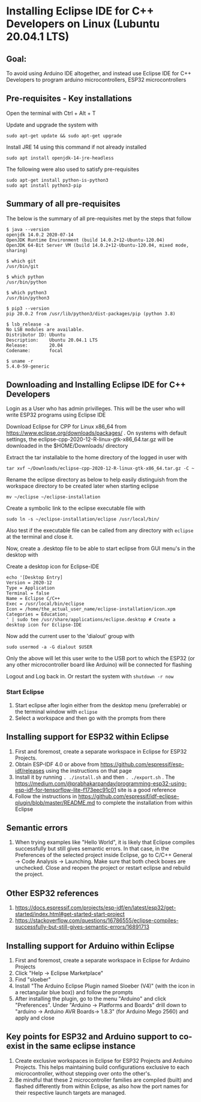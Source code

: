 # Installing Eclipse IDE for C++ Developers on Linux (Lubuntu 20.04.1 LTS)
## Goal:
To avoid using Arduino IDE altogether, and instead use Eclipse IDE for C++ Developers to program arduino microcontrollers, ESP32 microcontrollers 

## Pre-requisites - Key installations
Open the terminal with Ctrl + Alt + T

Update and upgrade the system with 

`sudo apt-get update && sudo apt-get upgrade`

Install JRE 14 using this command if not already installed

`sudo apt install openjdk-14-jre-headless`

The following were also used to satisfy pre-requisites

```
sudo apt-get install python-is-python3
sudo apt install python3-pip

```

## Summary of all pre-requisites

The below is the summary of all pre-requisites met by the steps that follow

```
$ java --version
openjdk 14.0.2 2020-07-14
OpenJDK Runtime Environment (build 14.0.2+12-Ubuntu-120.04)
OpenJDK 64-Bit Server VM (build 14.0.2+12-Ubuntu-120.04, mixed mode, sharing)

$ which git
/usr/bin/git

$ which python
/usr/bin/python

$ which python3
/usr/bin/python3

$ pip3 --version
pip 20.0.2 from /usr/lib/python3/dist-packages/pip (python 3.8)

$ lsb_release -a
No LSB modules are available.
Distributor ID: Ubuntu
Description:    Ubuntu 20.04.1 LTS
Release:        20.04
Codename:       focal

$ uname -r
5.4.0-59-generic

```




## Downloading and Installing Eclipse IDE for C++ Developers
Login as a User who has admin privilleges. This will be the user who will write ESP32 programs using Eclipse IDE 

Download Eclipse for CPP for Linux x86_64 from https://www.eclipse.org/downloads/packages/ . On systems with default settings, the eclipse-cpp-2020-12-R-linux-gtk-x86_64.tar.gz will be downloaded in the $HOME/Downloads/ directory

Extract the tar installable to the home directory of the logged in user with

`tar xvf ~/Downloads/eclipse-cpp-2020-12-R-linux-gtk-x86_64.tar.gz -C ~`

Rename the eclipse directory as below to help easily distinguish from the workspace directory to be created later when starting eclipse

`mv ~/eclipse ~/eclipse-installation`

Create a symbolic link to the eclipse executable file with

`sudo ln -s ~/eclipse-installation/eclipse /usr/local/bin/`

Also test if the executable file can be called from any directory with `eclipse` at the terminal and close it.

Now, create a .desktop file to be able to start eclipse from GUI menu's in the desktop with

Create a desktop icon for Eclipse-IDE

```
echo '[Desktop Entry]
Version = 2020‑12
Type = Application
Terminal = false
Name = Eclipse C/C++
Exec = /usr/local/bin/eclipse
Icon = /home/the_actual_user_name/eclipse-installation/icon.xpm
Categories = Education;
' | sudo tee /usr/share/applications/eclipse.desktop # Create a desktop icon for Eclipse-IDE
```

Now add the current user to the 'dialout' group with

`sudo usermod -a -G dialout $USER`

Only the above will let this user write to the USB port to which the ESP32 (or any other microcontroller board like Arduino) will be connected for flashing

Logout and Log back in. Or restart the system with `shutdown -r now`

### Start Eclipse

1. Start eclipse after login either from the desktop menu (preferrable) or the terminal window with `eclipse`
1. Select a workspace and then go with the prompts from there

## Installing support for ESP32 within Eclipse
1. First and foremost, create a separate workspace in Eclipse for ESP32 Projects.  
1. Obtain ESP-IDF 4.0 or above from https://github.com/espressif/esp-idf/releases using the instructions on that page
1. Install it by running `. ./install.sh` and then `. ./export.sh` . The https://medium.com/@prabhakarpanday/programming-esp32-using-esp-idf-for-tensorflow-lite-f173eec91c01 site is a good reference
1. Follow the instructions in https://github.com/espressif/idf-eclipse-plugin/blob/master/README.md to complete the installation from within Eclipse

## Semantic errors
1. When trying examples like "Hello World", it is likely that Eclipse compiles successfully but still gives semantic errors. In that case, in the Preferences of the selected project inside Eclipse, go to C/C++ General -> Code Analysis -> Launching. Make sure that both check boxes are unchecked. Close and reopen the project or restart eclipse and rebuild the project.

## Other ESP32 references
1. https://docs.espressif.com/projects/esp-idf/en/latest/esp32/get-started/index.html#get-started-start-project
1. https://stackoverflow.com/questions/16786555/eclipse-compiles-successfully-but-still-gives-semantic-errors/16891713

## Installing support for Arduino within Eclipse

1. First and foremost, create a separate workspace in Eclipse for Arduino Projects
1. Click "Help -> Eclipse Marketplace"
1. Find "sloeber"
1. Install "The Arduino Eclipse Plugin named Sloeber (V4)" (with the icon in a rectangular blue box)) and follow the prompts
1. After installing the plugin, go to the menu "Arduino" and click "Preferences". Under "Arduino -> Platforms and Boards" drill down to "arduino -> Arduino AVR Boards-> 1.8.3" (for Arduino Mego 2560) and apply and close

## Key points for ESP32 and Arduino support to co-exist in the same eclipse instance
1. Create exclusive workspaces in Eclipse for ESP32 Projects and Arduino Projects. This helps maintaining build configurations exclusive to each microcontroller, without stepping over onto the other's. 
1. Be mindful that these 2 microcontroller families are compiled (built) and flashed differently from within Eclipse, as also how the port names for their respective launch targets are managed.

